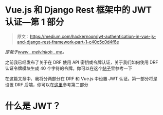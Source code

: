 # Vue.js 和 Django Rest 框架中的 JWT 认证—第 1 部分

> 原文：<https://medium.com/hackernoon/jwt-authentication-in-vue-js-and-django-rest-framework-part-1-c40c5c0d4f6e>

*原载于*[*www . melvinkoh . me*](http://www.melvinkoh.me/#/post/55abc18e-35a4-4dcd-8082-4de425b7db6a)*。*

之前我已经发布了关于在 DRF 使用 API 密钥或令牌认证，关于我们如何使用 DRF 认证令牌模块生成 40 个字符的令牌。你可以在这个[帖子](http://www.melvinkoh.me/#/post/e0174745-7fdd-4773-9a4f-5ea3fb882b72)里参考一下

在这篇文章中，我将分两部分在 DRF 和 Vue.js 中设置 JWT 认证。第一部分将是设置 DRF 后端，你可以在[这里](http://www.melvinkoh.me/)参考第二部分

# 什么是 JWT？